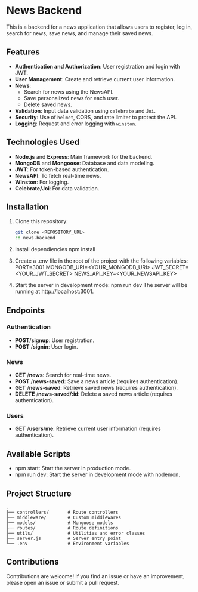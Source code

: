 # News Backend

This is a backend for a news application that allows users to register, log in, search for news, save news, and manage their saved news.

## Features

- **Authentication and Authorization**: User registration and login with JWT.
- **User Management**: Create and retrieve current user information.
- **News**:
  - Search for news using the NewsAPI.
  - Save personalized news for each user.
  - Delete saved news.
- **Validation**: Input data validation using `celebrate` and `Joi`.
- **Security**: Use of `helmet`, CORS, and rate limiter to protect the API.
- **Logging**: Request and error logging with `winston`.

## Technologies Used

- **Node.js** and **Express**: Main framework for the backend.
- **MongoDB** and **Mongoose**: Database and data modeling.
- **JWT**: For token-based authentication.
- **NewsAPI**: To fetch real-time news.
- **Winston**: For logging.
- **Celebrate/Joi**: For data validation.

## Installation

1. Clone this repository:

   ```bash
   git clone <REPOSITORY_URL>
   cd news-backend

   ```

2. Install dependiencies
   npm install

3. Create a .env file in the root of the project with the following variables:
   PORT=3001
   MONGODB_URI=<YOUR_MONGODB_URI>
   JWT_SECRET=<YOUR_JWT_SECRET>
   NEWS_API_KEY=<YOUR_NEWSAPI_KEY>

4. Start the server in development mode:
   npm run dev
   The server will be running at http://localhost:3001.

## Endpoints

### **Authentication**

- **POST**/**signup**: User registration.
- **POST** /**signin**: User login.

### **News**

- **GET** /**news**: Search for real-time news.
- **POST** /**news-saved:** Save a news article (requires authentication).
- **GET** /**news-saved**: Retrieve saved news (requires authentication).
- **DELETE** /**news-saved/:id**: Delete a saved news article (requires authentication).

### **Users**

- **GET** /**users**/**me**: Retrieve current user information (requires authentication).

## Available Scripts

- npm start: Start the server in production mode.
- npm run dev: Start the server in development mode with nodemon.

## Project Structure

```
.
├── controllers/       # Route controllers
├── middleware/        # Custom middlewares
├── models/            # Mongoose models
├── routes/            # Route definitions
├── utils/             # Utilities and error classes
├── server.js          # Server entry point
└── .env               # Environment variables
```

## Contributions

Contributions are welcome! If you find an issue or have an improvement, please open an issue or submit a pull request.
